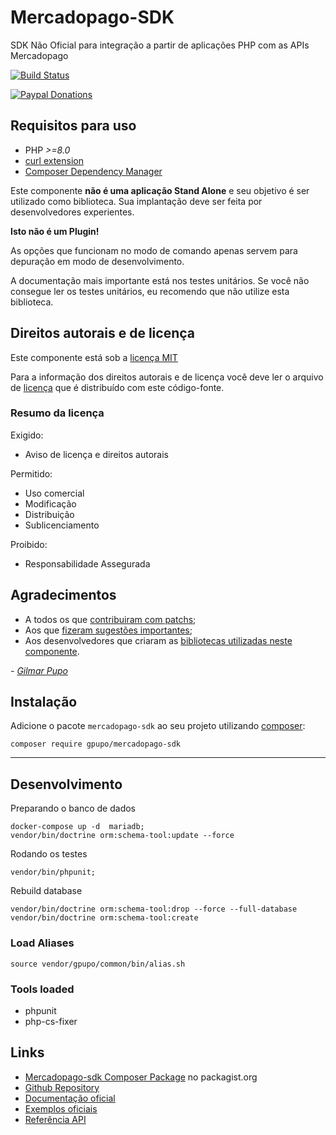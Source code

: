 # Mercadopago-SDK

SDK Não Oficial para integração a partir de aplicações PHP com as APIs Mercadopago

[![Build Status](https://secure.travis-ci.org/gpupo/mercadopago-sdk.png?branch=master)](http://travis-ci.org/gpupo/mercadopago-sdk)

[![Paypal Donations](https://www.paypalobjects.com/en_US/i/btn/btn_donate_SM.gif)](https://www.paypal.com/cgi-bin/webscr?cmd=_s-xclick&hosted_button_id=WAQKVZJRG5AUJ&item_name=mercadopago-sdk)


## Requisitos para uso

* PHP *>=8.0*
* [curl extension](http://php.net/manual/en/intro.curl.php)
* [Composer Dependency Manager](http://getcomposer.org)

Este componente **não é uma aplicação Stand Alone** e seu objetivo é ser utilizado como biblioteca.
Sua implantação deve ser feita por desenvolvedores experientes.

**Isto não é um Plugin!**

As opções que funcionam no modo de comando apenas servem para depuração em modo de
desenvolvimento.

A documentação mais importante está nos testes unitários. Se você não consegue ler os testes unitários, eu recomendo que não utilize esta biblioteca.



## Direitos autorais e de licença

Este componente está sob a [licença MIT](https://github.com/gpupo/common-sdk/blob/master/LICENSE)

Para a informação dos direitos autorais e de licença você deve ler o arquivo
de [licença](https://github.com/gpupo/common-sdk/blob/master/LICENSE) que é distribuído com este código-fonte.

### Resumo da licença

Exigido:

- Aviso de licença e direitos autorais

Permitido:

- Uso comercial
- Modificação
- Distribuição
- Sublicenciamento

Proibido:

- Responsabilidade Assegurada



## Agradecimentos

* A todos os que [contribuiram com patchs](https://github.com/gpupo/mercadopago-sdk/contributors);
* Aos que [fizeram sugestões importantes](https://github.com/gpupo/mercadopago-sdk/issues);
* Aos desenvolvedores que criaram as [bibliotecas utilizadas neste componente](https://github.com/gpupo/mercadopago-sdk/blob/master/Resources/doc/libraries-list.md).

 _- [Gilmar Pupo](https://opensource.gpupo.com/)_


## Instalação

Adicione o pacote ``mercadopago-sdk`` ao seu projeto utilizando [composer](http://getcomposer.org):

    composer require gpupo/mercadopago-sdk

---

## Desenvolvimento

Preparando o banco de dados

    docker-compose up -d  mariadb;
    vendor/bin/doctrine orm:schema-tool:update --force

Rodando os testes

    vendor/bin/phpunit;


Rebuild database

    vendor/bin/doctrine orm:schema-tool:drop --force --full-database
    vendor/bin/doctrine orm:schema-tool:create


### Load Aliases

    source vendor/gpupo/common/bin/alias.sh

### Tools loaded

- phpunit
- php-cs-fixer


## Links

* [Mercadopago-sdk Composer Package](https://packagist.org/packages/gpupo/mercadopago-sdk) no packagist.org
* [Github Repository](https://github.com/gpupo/mercadopago-sdk/)
* [Documentação oficial](https://www.mercadopago.com.br/developers/pt/plugins_sdks/sdks/official/php/)
* [Exemplos oficiais](https://github.com/mercadopago/code-examples)
* [Referência API](https://www.mercadopago.com.br/developers/pt/reference)
